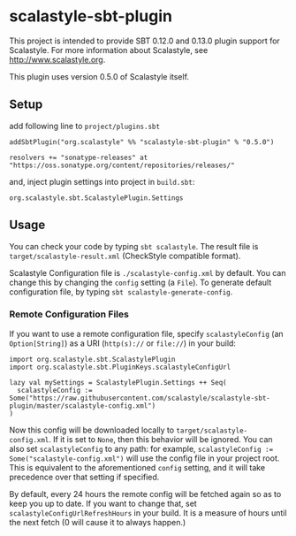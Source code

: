 # scalastyle-sbt-plugin

This project is intended to provide SBT 0.12.0 and 0.13.0 plugin support for Scalastyle.
For more information about Scalastyle, see http://www.scalastyle.org.

This plugin uses version 0.5.0 of Scalastyle itself.

## Setup

add following line to `project/plugins.sbt`

    addSbtPlugin("org.scalastyle" %% "scalastyle-sbt-plugin" % "0.5.0")

    resolvers += "sonatype-releases" at "https://oss.sonatype.org/content/repositories/releases/"


and, inject plugin settings into project in `build.sbt`:

    org.scalastyle.sbt.ScalastylePlugin.Settings

## Usage

You can check your code by typing `sbt scalastyle`.
The result file is `target/scalastyle-result.xml` (CheckStyle compatible format).

Scalastyle Configuration file is `./scalastyle-config.xml` by default. You can change this by changing the `config` setting (a `File`).
To generate default configuration file, by typing `sbt scalastyle-generate-config`.

### Remote Configuration Files

If you want to use a remote configuration file, specify `scalastyleConfig` (an `Option[String]`) as a URI (`http(s)://` or `file://`) in your build:

    import org.scalastyle.sbt.ScalastylePlugin
    import org.scalastyle.sbt.PluginKeys.scalastyleConfigUrl

    lazy val mySettings = ScalastylePlugin.Settings ++ Seq(
      scalastyleConfig := Some("https://raw.githubusercontent.com/scalastyle/scalastyle-sbt-plugin/master/scalastyle-config.xml")
    )

Now this config will be downloaded locally to `target/scalastyle-config.xml`. If it is set to `None`, then this behavior will be ignored. You can also set `scalastyleConfig` to any path: for example, `scalastyleConfig := Some("scalastyle-config.xml")` will use the config file in your project root. This is equivalent to the aforementioned `config` setting, and it will take precedence over that setting if specified.

By default, every 24 hours the remote config will be fetched again so as to keep you up to date. If you want to change that, set `scalastyleConfigUrlRefreshHours` in your build. It is a measure of hours until the next fetch (0 will cause it to always happen.)

